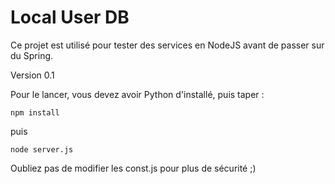 # Local User DB
Ce projet est utilisé pour tester des services en NodeJS avant de passer sur du Spring.

Version 0.1

Pour le lancer, vous devez avoir Python d'installé, puis taper : 

`npm install`

puis

`node server.js`

Oubliez pas de modifier les const.js pour plus de sécurité ;)
